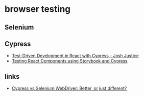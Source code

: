 # browser testing

## Selenium


## Cypress
* [Test-Driven Development in React with Cypress - Josh Justice](https://vimeo.com/298277470)
* [Testing React Components using Storybook and Cypress](https://medium.com/@mtiller/testing-react-components-using-storybook-and-cypress-1689a27f55aa)


## links
* [Cypress vs Selenium WebDriver: Better, or just different?](https://applitools.com/blog/cypress-vs-selenium-webdriver-better-or-just-different)
